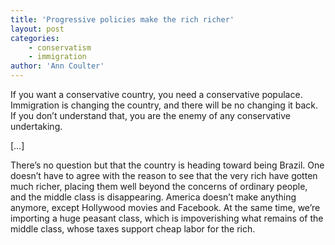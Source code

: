 ```yaml
---
title: 'Progressive policies make the rich richer'
layout: post
categories:
    - conservatism
    - immigration
author: 'Ann Coulter'
---
```


If you want a conservative country, you need a conservative populace. Immigration is changing the country, and there will be no changing it back. If you don’t understand that, you are the enemy of any conservative undertaking.  
  
\[…\]

There’s no question but that the country is heading toward being Brazil. One doesn’t have to agree with the reason to see that the very rich have gotten much richer, placing them well beyond the concerns of ordinary people, and the middle class is disappearing. America doesn’t make anything anymore, except Hollywood movies and Facebook. At the same time, we’re importing a huge peasant class, which is impoverishing what remains of the middle class, whose taxes support cheap labor for the rich.